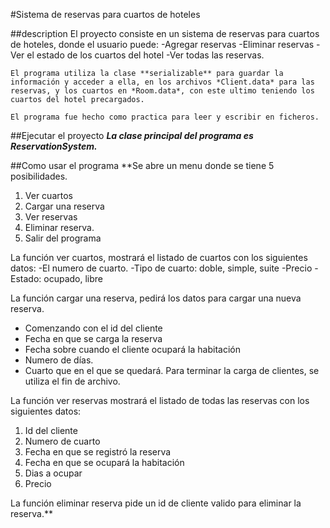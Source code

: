 #Sistema de reservas para cuartos de hoteles

##description
El proyecto consiste en un sistema de reservas para cuartos de hoteles, donde el usuario puede:
-Agregar reservas
-Eliminar reservas
-Ver el estado de los cuartos del hotel
-Ver todas las reservas.

	El programa utiliza la clase **serializable** para guardar la información y acceder a ella, en los archivos *Client.data* para las reservas, y los cuartos en *Room.data*, con este ultimo teniendo los cuartos del hotel precargados.

	El programa fue hecho como practica para leer y escribir en ficheros.

##Ejecutar el proyecto
***La clase principal del programa es ReservationSystem.***

##Como usar el programa
**Se abre un menu donde se tiene 5 posibilidades.
1. Ver cuartos
1. Cargar una reserva
1. Ver reservas
1. Eliminar reserva.
1. Salir del programa

La función ver cuartos, mostrará el listado de cuartos con los siguientes datos:
-El numero de cuarto.
-Tipo de cuarto: doble, simple, suite
-Precio
-Estado: ocupado, libre

La función cargar una reserva, pedirá los datos para cargar una nueva reserva. 
- Comenzando con el id del cliente
- Fecha en que se carga la reserva
- Fecha sobre cuando el cliente ocupará la habitación
- Numero de días.
- Cuarto que en el que se quedará. 
	Para terminar la carga de clientes, se utiliza el fin de archivo.

La función ver reservas mostrará el listado de todas las reservas con los siguientes datos:
1. Id del cliente
1. Numero de cuarto
1. Fecha en que se registró la reserva
1. Fecha en que se ocupará la habitación
1. Dias a ocupar
1. Precio

La función eliminar reserva pide un id de cliente valido para eliminar la reserva.**


